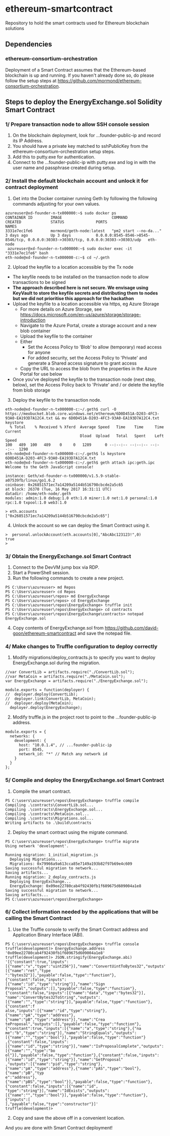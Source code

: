 # ethereum-smartcontract
Repository to hold the smart contracts used for Ethereum blockchain solutions

## Dependencies
### ethereum-consortium-orchestration
Deployment of a Smart Contract assumes that the Ethereum-based blockchain is up and running. If you haven't already done so, do please follow the setup steps at https://github.com/mormond/ethereum-consortium-orchestration.

## Steps to deploy the EnergyExchange.sol Solidity Smart Contract
### 1/ Prepare transaction node to allow SSH console session

1. On the blockchain deployment, look for ...founder-public-ip and record its IP Address.
2. You should have a private key matched to sshPublicKey from the ethereum-consortium-orchestration setup steps.
3. Add this to putty.exe for authentication.
4. Connect to the ...founder-public-ip with putty.exe and log in with the user name and passphrase created during setup.

### 2/ Install the default blockchain account and unlock it for contract deployment

1. Get into the Docker container running Geth by following the following commands adjusting for your own values.
```
azureuser@xd-founder-n-tx000000:~$ sudo docker ps
CONTAINER ID        IMAGE                      COMMAND                  CREATED             STATUS              PORTS                                                                                  NAMES
3331e7ec1fe6        mormond/geth-node:latest   "pm2 start --no-da..."   3 days ago          Up 3 days           0.0.0.0:8545-8546->8545-8546/tcp, 0.0.0.0:30303->30303/tcp, 0.0.0.0:30303->30303/udp   eth-node
 azureuser@xd-founder-n-tx000000:~$ sudo docker exec -it "3331e7ec1fe6" bash
eth-node@xd-founder-n-tx000000-c:~$ cd ~/.geth
```
2. Upload the keyfile to a location accessible by the Tx node
 * The keyfile needs to be installed on the transaction node to allow transactions to be signed
 * __The approach described here is not secure. We envisage using KeyVault to store the keyfile secrets and distributing them to nodes but we did not prioritise this approach for the hackathon__
 * Upload the keyfile to a location accessible via https, eg Azure Storage
   * For more details on Azure Storage, see https://docs.microsoft.com/en-us/azure/storage/storage-introduction 
   * Navigate to the Azure Portal, create a storage account and a new blob container
   * Upload the keyfile to the container
   * Either
     * Set the Access Policy to 'Blob' to allow (temporary) read access for anyone
     * For added security, set the Access Policy to 'Private' and generate a Shared access signature to grant access
   * Copy the URL to access the blob from the properties in the Azure Portal for use below
 * Once you've deployed the keyfile to the transaction node (next step, below), set the Access Policy back to 'Private' and / or delete the keyfile from blob storage

3. Deploy the keyfile to the transaction node.
```
eth-node@xd-founder-n-tx000000-c:~/.geth$ curl -O https://meobucket.blob.core.windows.net/ethereum/6D0D451A-D203-4FC3-93A0-EA193D7A12C4.txt && mv 6D0D451A-D203-4FC3-93A0-EA193D7A12C4.txt keystore
  % Total    % Received % Xferd  Average Speed   Time    Time     Time  Current
                                 Dload  Upload   Total   Spent    Left  Speed
100   489  100   489    0     0   1289      0 --:--:-- --:--:-- --:--:--  1290
eth-node@xd-founder-n-tx000000-c:~/.geth$ ls keystore
6D0D451A-D203-4FC3-93A0-EA193D7A12C4.txt
eth-node@xd-founder-n-tx000000-c:~/.geth$ geth attach ipc:geth.ipc
Welcome to the Geth JavaScript console!

instance: Geth/xd-founder-n-tx000000/v1.5.9-stable-a07539fb/linux/go1.6.2
coinbase: 0x26851571ec7a14209a5144b516798cbcde2a5c65
at block: 26370 (Tue, 16 May 2017 16:31:11 UTC)
datadir: /home/eth-node/.geth
modules: admin:1.0 debug:1.0 eth:1.0 miner:1.0 net:1.0 personal:1.0 rpc:1.0 txpool:1.0 web3:1.0

> eth.accounts
["0x26851571ec7a14209a5144b516798cbcde2a5c65"]
```

4. Unlock the account so we can deploy the Smart Contract using it.
```
>  personal.unlockAccount(eth.accounts[0],"AbcAbc123123!",0)
true
>
```

### 3/ Obtain the EnergyExchange.sol Smart Contract 

1. Connect to the DevVM jump box via RDP.
2. Start a PowerShell session.
3. Run the following commands to create a new project.
```
PS C:\Users\azureuser> md Repos
PS C:\Users\azureuser> cd Repos
PS C:\Users\azureuser\repos> md EnergyExchange
PS C:\Users\azureuser\repos> cd EnergyExchange
PS C:\Users\azureuser\repos\EnergyExchange> truffle init
PS C:\Users\azureuser\repos\EnergyExchange> cd contracts
PS C:\Users\azureuser\repos\EnergyExchange\contracts> notepad EnergyExchange.sol
```

4. Copy contents of EnergyExchange.sol from https://github.com/david-goon/ethereum-smartcontract and save the notepad file.

### 4/ Make changes to Truffle configuration to deploy correctly

1. Modify migrations/deploy_contracts.js to specify you want to deploy EnergyExchange.sol during the migration. 
```
//var ConvertLib = artifacts.require("./ConvertLib.sol");
//var MetaCoin = artifacts.require("./MetaCoin.sol");
var EnergyExchange = artifacts.require("./EnergyExchange.sol");

module.exports = function(deployer) {
//  deployer.deploy(ConvertLib);
//  deployer.link(ConvertLib, MetaCoin);
//  deployer.deploy(MetaCoin);
  deployer.deploy(EnergyExchange);
```

2. Modify truffle.js in the project root to point to the ...founder-public-ip address.
```
module.exports = {
  networks: {
    development: {
      host: "10.0.1.4", // ...founder-public-ip
      port: 8545,
      network_id: "*" // Match any network id
    }
  }
};
```
### 5/ Compile and deploy the EnergyExchange.sol Smart Contract

1. Compile the smart contract.
```
PS C:\users\azureuser\repos\EnergyExchange> truffle compile
Compiling .\contracts\ConvertLib.sol...
Compiling .\contracts\EnergyExchange.sol...
Compiling .\contracts\MetaCoin.sol...
Compiling .\contracts\Migrations.sol...
Writing artifacts to .\build\contracts
```

2. Deploy the smart contract using the migrate command.
```
PS C:\users\azureuser\repos\EnergyExchange> truffle migrate
Using network 'development'.

Running migration: 1_initial_migration.js
  Deploying Migrations...
  Migrations: 0x79966a9a613cca85e7149a193b82f97b69e4c609
Saving successful migration to network...
Saving artifacts...
Running migration: 2_deploy_contracts.js
  Deploying EnergyExchange...
  EnergyExchange: 0x09ee22780cab4f92430fb1f609675d609004a1e8
Saving successful migration to network...
Saving artifacts...
PS C:\users\azureuser\repos\EnergyExchange>
```

### 6/ Collect information needed by the applications that will be calling the Smart Contract

1. Use the Truffle console to verify the Smart Contract address and Application Binary Interface (ABI).
```
PS C:\users\azureuser\repos\EnergyExchange> truffle console
truffle(development)> EnergyExchange.address
'0x09ee22780cab4f92430fb1f609675d609004a1e8'
truffle(development)> JSON.stringify(EnergyExchange.abi)
'[{"constant":true,"inputs":[{"name":"v","type":"uint256"}],"name":"ConvertUintToBytes32","outputs":[{"name":"ret","type
":"bytes32"}],"payable":false,"type":"function"},{"constant":false,"inputs":[{"name":"id","type":"string"}],"name":"Sign
Proposal","outputs":[],"payable":false,"type":"function"},{"constant":false,"inputs":[{"name":"data","type":"bytes32"}],
"name":"ConvertBytes32ToString","outputs":[{"name":"","type":"string"}],"payable":false,"type":"function"},{"constant":f
alse,"inputs":[{"name":"id","type":"string"},{"name":"pA","type":"address"},{"name":"pB","type":"address"}],"name":"Crea
teProposal","outputs":[],"payable":false,"type":"function"},{"constant":true,"inputs":[{"name":"a","type":"string"},{"na
me":"b","type":"string"}],"name":"StringEquals","outputs":[{"name":"","type":"bool"}],"payable":false,"type":"function"}
,{"constant":false,"inputs":[{"name":"id","type":"string"}],"name":"IsProposalComplete","outputs":[{"name":"","type":"bo
ol"}],"payable":false,"type":"function"},{"constant":false,"inputs":[{"name":"id","type":"string"}],"name":"GetProposal"
,"outputs":[{"name":"pid","type":"string"},{"name":"pA","type":"address"},{"name":"pAS","type":"bool"},{"name":"pB","typ
e":"address"},{"name":"pBS","type":"bool"}],"payable":false,"type":"function"},{"constant":false,"inputs":[{"name":"id",
"type":"string"}],"name":"IdExists","outputs":[{"name":"","type":"bool"}],"payable":false,"type":"function"},{"inputs":[
],"payable":false,"type":"constructor"}]'
truffle(development)>
```

2. Copy and save the above off in a convenient location.

And you are done with Smart Contract deployment!
